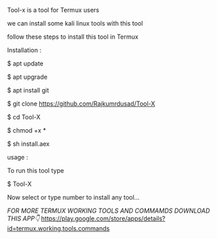 Tool-x is a tool for Termux users

we can install some kali linux tools with this tool

follow these steps to install this tool in Termux

Installation :

$ apt update 

$ apt upgrade

$ apt install git

$ git clone https://github.com/Rajkumrdusad/Tool-X

$ cd Tool-X

$ chmod +x *

$ sh install.aex

usage :

To run this tool type 

$ Tool-X

Now select or type number to install any tool...

*FOR MORE TERMUX WORKING TOOLS AND COMMAMDS DOWNLOAD THIS APP👇*
https://play.google.com/store/apps/details?id=termux.working.tools.commands
